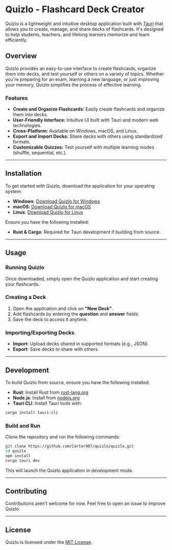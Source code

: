 # Quizlo - Flashcard Deck Creator

Quizlo is a lightweight and intuitive desktop application built with [Tauri](https://tauri.app/) that allows you to create, manage, and share decks of flashcards. It's designed to help students, teachers, and lifelong learners memorize and learn efficiently.

## Overview
Quizlo provides an easy-to-use interface to create flashcards, organize them into decks, and test yourself or others on a variety of topics. Whether you're preparing for an exam, learning a new language, or just improving your memory, Quizlo simplifies the process of effective learning.

### Features
- **Create and Organize Flashcards:** Easily create flashcards and organize them into decks.
- **User-Friendly Interface:** Intuitive UI built with Tauri and modern web technologies.
- **Cross-Platform:** Available on Windows, macOS, and Linux.
- **Export and Import Decks:** Share decks with others using standardized formats.
- **Customizable Quizzes:** Test yourself with multiple learning modes (shuffle, sequential, etc.).

---

## Installation
To get started with Quizlo, download the application for your operating system:

- **Windows**: [Download Quizlo for Windows](#)
- **macOS**: [Download Quizlo for macOS](#)
- **Linux**: [Download Quizlo for Linux](#)

Ensure you have the following installed:
- **Rust & Cargo**: Required for Tauri development if building from source.

---

## Usage
### Running Quizlo
Once downloaded, simply open the Quizlo application and start creating your flashcards.

### Creating a Deck
1. Open the application and click on **"New Deck"**.
2. Add flashcards by entering the **question** and **answer** fields.
3. Save the deck to access it anytime.

### Importing/Exporting Decks
- **Import**: Upload decks shared in supported formats (e.g., JSON).
- **Export**: Save decks to share with others.

---

## Development
To build Quizlo from source, ensure you have the following installed:
- **Rust**: Install Rust from [rust-lang.org](https://www.rust-lang.org/)
- **Node.js**: Install from [nodejs.org](https://nodejs.org/)
- **Tauri CLI**: Install Tauri tools with:

```bash
cargo install tauri-cli
```

### Build and Run
Clone the repository and run the following commands:

```bash
git clone https://github.com/Carter907/quizlo/quizlo.git
cd quizlo
npm install
cargo tauri dev
```

This will launch the Quizlo application in development mode.


---

## Contributing
Contributions aren't welcome for now. Feel free to open an issue to improve Quizlo.

---

## License
Quizlo is licensed under the [MIT License](LICENSE).

